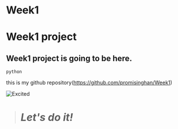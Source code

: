# Week1

#  Week1 project

## Week1 project is going to be here. 


`python`

this is my github
repository(https://github.com/promisinghan/Week1)


![Excited](https://isorepublic.com/wp-content/uploads/2020/08/iso-republic-plated-food-restaurant-sandwich-1100x733.jpg)

> # *Let's do it!* 







